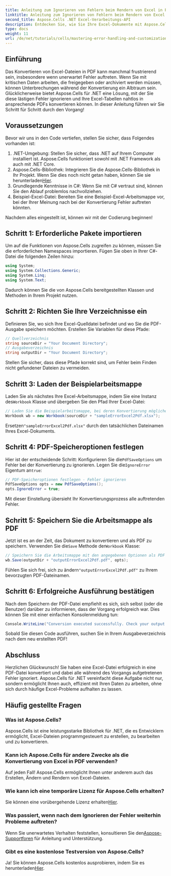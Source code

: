```yaml
---
title: Anleitung zum Ignorieren von Fehlern beim Rendern von Excel in PDF
linktitle: Anleitung zum Ignorieren von Fehlern beim Rendern von Excel in PDF
second_title: Aspose.Cells .NET Excel-Verarbeitungs-API
description: Entdecken Sie, wie Sie Ihre Excel-Dokumente mit Aspose.Cells für .NET nahtlos in PDF konvertieren und dabei Fehler während des Konvertierungsprozesses umgehen. Diese Schritt-für-Schritt-Anleitung enthält klare Anweisungen und wichtige Codeausschnitte.
type: docs
weight: 11
url: /de/net/tutorials/cells/mastering-error-handling-and-customization/guide-ignore-errors-in-excel/
---
```

## Einführung

Das Konvertieren von Excel-Dateien in PDF kann manchmal frustrierend sein, insbesondere wenn unerwartet Fehler auftreten. Wenn Sie mit kritischen Daten arbeiten, die freigegeben oder archiviert werden müssen, können Unterbrechungen während der Konvertierung ein Albtraum sein. Glücklicherweise bietet Aspose.Cells für .NET eine Lösung, mit der Sie diese lästigen Fehler ignorieren und Ihre Excel-Tabellen nahtlos in ansprechende PDFs konvertieren können. In dieser Anleitung führen wir Sie Schritt für Schritt durch den Vorgang!

## Voraussetzungen

Bevor wir uns in den Code vertiefen, stellen Sie sicher, dass Folgendes vorhanden ist:

1. .NET-Umgebung: Stellen Sie sicher, dass .NET auf Ihrem Computer installiert ist. Aspose.Cells funktioniert sowohl mit .NET Framework als auch mit .NET Core.
2. Aspose.Cells-Bibliothek: Integrieren Sie die Aspose.Cells-Bibliothek in Ihr Projekt. Wenn Sie dies noch nicht getan haben, können Sie sie herunterladen[Hier](https://releases.aspose.com/cells/net/).
3. Grundlegende Kenntnisse in C#: Wenn Sie mit C# vertraut sind, können Sie den Ablauf problemlos nachvollziehen.
4. Beispiel-Excel-Datei: Bereiten Sie eine Beispiel-Excel-Arbeitsmappe vor, bei der Ihrer Meinung nach bei der Konvertierung Fehler auftreten könnten.

Nachdem alles eingestellt ist, können wir mit der Codierung beginnen!

## Schritt 1: Erforderliche Pakete importieren

Um auf die Funktionen von Aspose.Cells zugreifen zu können, müssen Sie die erforderlichen Namespaces importieren. Fügen Sie oben in Ihrer C#-Datei die folgenden Zeilen hinzu:

```csharp
using System;
using System.Collections.Generic;
using System.Linq;
using System.Text;
```

Dadurch können Sie die von Aspose.Cells bereitgestellten Klassen und Methoden in Ihrem Projekt nutzen.

## Schritt 2: Richten Sie Ihre Verzeichnisse ein

Definieren Sie, wo sich Ihre Excel-Quelldatei befindet und wo Sie die PDF-Ausgabe speichern möchten. Erstellen Sie Variablen für diese Pfade:

```csharp
// Quellverzeichnis
string sourceDir = "Your Document Directory";
// Ausgabeverzeichnis
string outputDir = "Your Document Directory";
```

Stellen Sie sicher, dass diese Pfade korrekt sind, um Fehler beim Finden nicht gefundener Dateien zu vermeiden.

## Schritt 3: Laden der Beispielarbeitsmappe

Laden Sie als nächstes Ihre Excel-Arbeitsmappe, indem Sie eine Instanz des`Workbook` Klasse und übergeben Sie den Pfad Ihrer Excel-Datei:

```csharp
// Laden Sie die Beispielarbeitsmappe, bei deren Konvertierung möglicherweise Fehler auftreten.
Workbook wb = new Workbook(sourceDir + "sampleErrorExcel2Pdf.xlsx");
```

 Ersetzen`"sampleErrorExcel2Pdf.xlsx"` durch den tatsächlichen Dateinamen Ihres Excel-Dokuments.

## Schritt 4: PDF-Speicheroptionen festlegen

 Hier ist der entscheidende Schritt: Konfigurieren Sie die`PdfSaveOptions` um Fehler bei der Konvertierung zu ignorieren. Legen Sie die`IgnoreError` Eigentum an`true`:

```csharp
// PDF-Speicheroptionen festlegen - Fehler ignorieren
PdfSaveOptions opts = new PdfSaveOptions();
opts.IgnoreError = true;
```

Mit dieser Einstellung übersieht Ihr Konvertierungsprozess alle auftretenden Fehler.

## Schritt 5: Speichern Sie die Arbeitsmappe als PDF

 Jetzt ist es an der Zeit, das Dokument zu konvertieren und als PDF zu speichern. Verwenden Sie die`Save` Methode der`Workbook` Klasse:

```csharp
// Speichern Sie die Arbeitsmappe mit den angegebenen Optionen als PDF
wb.Save(outputDir + "outputErrorExcel2Pdf.pdf", opts);
```

 Fühlen Sie sich frei, sich zu ändern`"outputErrorExcel2Pdf.pdf"` zu Ihrem bevorzugten PDF-Dateinamen.

## Schritt 6: Erfolgreiche Ausführung bestätigen

Nach dem Speichern der PDF-Datei empfiehlt es sich, sich selbst (oder die Benutzer) darüber zu informieren, dass der Vorgang erfolgreich war. Dies können Sie mit einer einfachen Konsolenmeldung tun:

```csharp
Console.WriteLine("Conversion executed successfully. Check your output directory for the PDF.");
```

Sobald Sie diesen Code ausführen, suchen Sie in Ihrem Ausgabeverzeichnis nach dem neu erstellten PDF!

## Abschluss

Herzlichen Glückwunsch! Sie haben eine Excel-Datei erfolgreich in eine PDF-Datei konvertiert und dabei alle während des Vorgangs aufgetretenen Fehler ignoriert. Aspose.Cells für .NET vereinfacht diese Aufgabe nicht nur, sondern ermöglicht Ihnen auch, effizient mit Ihren Daten zu arbeiten, ohne sich durch häufige Excel-Probleme aufhalten zu lassen.

## Häufig gestellte Fragen

### Was ist Aspose.Cells?

Aspose.Cells ist eine leistungsstarke Bibliothek für .NET, die es Entwicklern ermöglicht, Excel-Dateien programmgesteuert zu erstellen, zu bearbeiten und zu konvertieren.

### Kann ich Aspose.Cells für andere Zwecke als die Konvertierung von Excel in PDF verwenden?

Auf jeden Fall! Aspose.Cells ermöglicht Ihnen unter anderem auch das Erstellen, Ändern und Rendern von Excel-Dateien.

### Wie kann ich eine temporäre Lizenz für Aspose.Cells erhalten?

 Sie können eine vorübergehende Lizenz erhalten[Hier](https://purchase.aspose.com/temporary-license/).

### Was passiert, wenn nach dem Ignorieren der Fehler weiterhin Probleme auftreten?

 Wenn Sie unerwartetes Verhalten feststellen, konsultieren Sie den[Aspose-Supportforen](https://forum.aspose.com/c/cells/9) für Anleitung und Unterstützung.

### Gibt es eine kostenlose Testversion von Aspose.Cells?

 Ja! Sie können Aspose.Cells kostenlos ausprobieren, indem Sie es herunterladen[Hier](https://releases.aspose.com/).